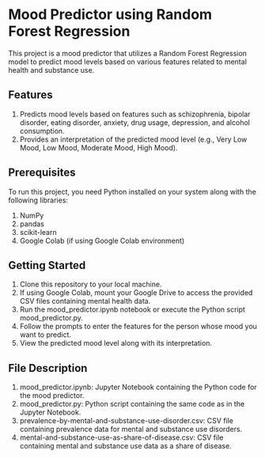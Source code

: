 # Mood Predictor using Random Forest Regression
This project is a mood predictor that utilizes a Random Forest Regression model to predict mood levels based on various features related to mental health and substance use.

## Features
1. Predicts mood levels based on features such as schizophrenia, bipolar disorder, eating disorder, anxiety, drug usage, depression, and alcohol consumption.
2. Provides an interpretation of the predicted mood level (e.g., Very Low Mood, Low Mood, Moderate Mood, High Mood).
   
## Prerequisites
To run this project, you need Python installed on your system along with the following libraries:

1. NumPy
2. pandas
3. scikit-learn
4. Google Colab (if using Google Colab environment)
   
## Getting Started
1. Clone this repository to your local machine.
2. If using Google Colab, mount your Google Drive to access the provided CSV files containing mental health data.
3. Run the mood_predictor.ipynb notebook or execute the Python script mood_predictor.py.
4. Follow the prompts to enter the features for the person whose mood you want to predict.
5. View the predicted mood level along with its interpretation.

## File Description
1. mood_predictor.ipynb: Jupyter Notebook containing the Python code for the mood predictor.
2. mood_predictor.py: Python script containing the same code as in the Jupyter Notebook.
3. prevalence-by-mental-and-substance-use-disorder.csv: CSV file containing prevalence data for mental and substance use disorders.
4. mental-and-substance-use-as-share-of-disease.csv: CSV file containing mental and substance use data as a share of disease.

